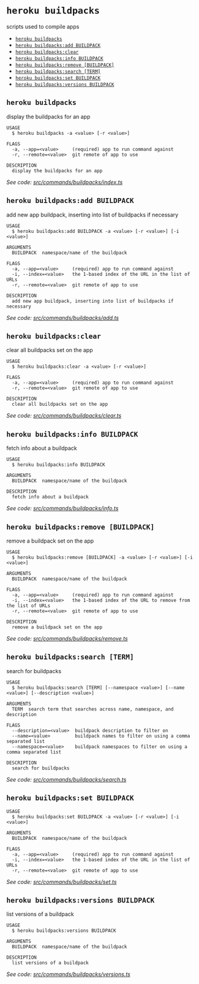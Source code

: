 `heroku buildpacks`
===================

scripts used to compile apps

* [`heroku buildpacks`](#heroku-buildpacks)
* [`heroku buildpacks:add BUILDPACK`](#heroku-buildpacksadd-buildpack)
* [`heroku buildpacks:clear`](#heroku-buildpacksclear)
* [`heroku buildpacks:info BUILDPACK`](#heroku-buildpacksinfo-buildpack)
* [`heroku buildpacks:remove [BUILDPACK]`](#heroku-buildpacksremove-buildpack)
* [`heroku buildpacks:search [TERM]`](#heroku-buildpackssearch-term)
* [`heroku buildpacks:set BUILDPACK`](#heroku-buildpacksset-buildpack)
* [`heroku buildpacks:versions BUILDPACK`](#heroku-buildpacksversions-buildpack)

## `heroku buildpacks`

display the buildpacks for an app

```
USAGE
  $ heroku buildpacks -a <value> [-r <value>]

FLAGS
  -a, --app=<value>     (required) app to run command against
  -r, --remote=<value>  git remote of app to use

DESCRIPTION
  display the buildpacks for an app
```

_See code: [src/commands/buildpacks/index.ts](https://github.com/heroku/cli/blob/v8.2.0-beta.9/src/commands/buildpacks/index.ts)_

## `heroku buildpacks:add BUILDPACK`

add new app buildpack, inserting into list of buildpacks if necessary

```
USAGE
  $ heroku buildpacks:add BUILDPACK -a <value> [-r <value>] [-i <value>]

ARGUMENTS
  BUILDPACK  namespace/name of the buildpack

FLAGS
  -a, --app=<value>     (required) app to run command against
  -i, --index=<value>   the 1-based index of the URL in the list of URLs
  -r, --remote=<value>  git remote of app to use

DESCRIPTION
  add new app buildpack, inserting into list of buildpacks if necessary
```

_See code: [src/commands/buildpacks/add.ts](https://github.com/heroku/cli/blob/v8.2.0-beta.9/src/commands/buildpacks/add.ts)_

## `heroku buildpacks:clear`

clear all buildpacks set on the app

```
USAGE
  $ heroku buildpacks:clear -a <value> [-r <value>]

FLAGS
  -a, --app=<value>     (required) app to run command against
  -r, --remote=<value>  git remote of app to use

DESCRIPTION
  clear all buildpacks set on the app
```

_See code: [src/commands/buildpacks/clear.ts](https://github.com/heroku/cli/blob/v8.2.0-beta.9/src/commands/buildpacks/clear.ts)_

## `heroku buildpacks:info BUILDPACK`

fetch info about a buildpack

```
USAGE
  $ heroku buildpacks:info BUILDPACK

ARGUMENTS
  BUILDPACK  namespace/name of the buildpack

DESCRIPTION
  fetch info about a buildpack
```

_See code: [src/commands/buildpacks/info.ts](https://github.com/heroku/cli/blob/v8.2.0-beta.9/src/commands/buildpacks/info.ts)_

## `heroku buildpacks:remove [BUILDPACK]`

remove a buildpack set on the app

```
USAGE
  $ heroku buildpacks:remove [BUILDPACK] -a <value> [-r <value>] [-i <value>]

ARGUMENTS
  BUILDPACK  namespace/name of the buildpack

FLAGS
  -a, --app=<value>     (required) app to run command against
  -i, --index=<value>   the 1-based index of the URL to remove from the list of URLs
  -r, --remote=<value>  git remote of app to use

DESCRIPTION
  remove a buildpack set on the app
```

_See code: [src/commands/buildpacks/remove.ts](https://github.com/heroku/cli/blob/v8.2.0-beta.9/src/commands/buildpacks/remove.ts)_

## `heroku buildpacks:search [TERM]`

search for buildpacks

```
USAGE
  $ heroku buildpacks:search [TERM] [--namespace <value>] [--name <value>] [--description <value>]

ARGUMENTS
  TERM  search term that searches across name, namespace, and description

FLAGS
  --description=<value>  buildpack description to filter on
  --name=<value>         buildpack names to filter on using a comma separated list
  --namespace=<value>    buildpack namespaces to filter on using a comma separated list

DESCRIPTION
  search for buildpacks
```

_See code: [src/commands/buildpacks/search.ts](https://github.com/heroku/cli/blob/v8.2.0-beta.9/src/commands/buildpacks/search.ts)_

## `heroku buildpacks:set BUILDPACK`

```
USAGE
  $ heroku buildpacks:set BUILDPACK -a <value> [-r <value>] [-i <value>]

ARGUMENTS
  BUILDPACK  namespace/name of the buildpack

FLAGS
  -a, --app=<value>     (required) app to run command against
  -i, --index=<value>   the 1-based index of the URL in the list of URLs
  -r, --remote=<value>  git remote of app to use
```

_See code: [src/commands/buildpacks/set.ts](https://github.com/heroku/cli/blob/v8.2.0-beta.9/src/commands/buildpacks/set.ts)_

## `heroku buildpacks:versions BUILDPACK`

list versions of a buildpack

```
USAGE
  $ heroku buildpacks:versions BUILDPACK

ARGUMENTS
  BUILDPACK  namespace/name of the buildpack

DESCRIPTION
  list versions of a buildpack
```

_See code: [src/commands/buildpacks/versions.ts](https://github.com/heroku/cli/blob/v8.2.0-beta.9/src/commands/buildpacks/versions.ts)_
